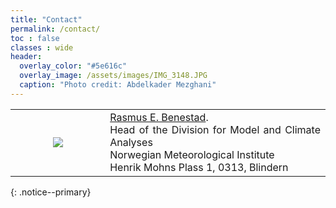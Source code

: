 ```yaml
---
title: "Contact"
permalink: /contact/
toc : false
classes : wide
header:
  overlay_color: "#5e616c"
  overlay_image: /assets/images/IMG_3148.JPG
  caption: "Photo credit: Abdelkader Mezghani"
---
```


<table>
 <tr>
   <td width="30%" style ="border: none;"><center> <img src="https://metno.github.io/mk-website/assets/images/bio/rasmus2.jpeg"/></center></td> 
   <td align="justify" valign="top" style ="border: none;">
     <a href="mailto:rasmusb@met.no">Rasmus E. Benestad</a>.<br>
     Head of the Division for Model and Climate Analyses <br>
     Norwegian Meteorological Institute <br>
     Henrik Mohns Plass 1, 0313, Blindern <br>
   </td>
 </tr>
 </table>
{: .notice--primary}
